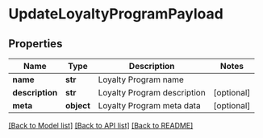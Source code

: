 # UpdateLoyaltyProgramPayload

## Properties
Name | Type | Description | Notes
------------ | ------------- | ------------- | -------------
**name** | **str** | Loyalty Program name | 
**description** | **str** | Loyalty Program description | [optional] 
**meta** | **object** | Loyalty Program meta data | [optional] 

[[Back to Model list]](../README.md#documentation-for-models) [[Back to API list]](../README.md#documentation-for-api-endpoints) [[Back to README]](../README.md)


